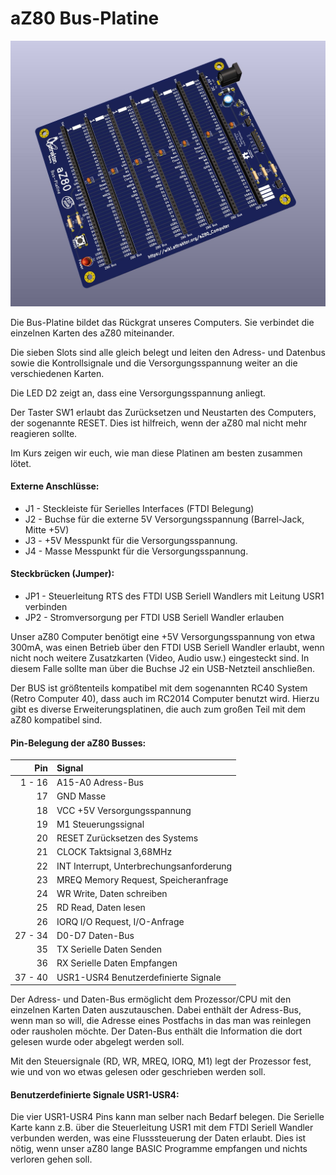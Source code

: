 # aZ80 Bus-Platine

<img width="640px" src="aZ80_Backplane.jpg" alt="Die aZ80 Bus-Platine" />

Die Bus-Platine bildet das Rückgrat unseres Computers. Sie verbindet die einzelnen Karten des aZ80 miteinander.

Die sieben Slots sind alle gleich belegt und leiten den Adress- und Datenbus sowie die Kontrollsignale und die Versorgungsspannung weiter an die verschiedenen Karten.

Die LED D2 zeigt an, dass eine Versorgungsspannung anliegt.

Der Taster SW1 erlaubt das Zurücksetzen und Neustarten des Computers, der sogenannte RESET. Dies ist hilfreich, wenn der aZ80 mal nicht mehr reagieren sollte.

Im Kurs zeigen wir euch, wie man diese Platinen am besten zusammen lötet.

#### Externe Anschlüsse:

 - J1 - Steckleiste für Serielles Interfaces (FTDI Belegung)
 - J2 - Buchse für die externe 5V Versorgungsspannung (Barrel-Jack, Mitte +5V)
 - J3 - +5V Messpunkt für die Versorgungsspannung.
 - J4 - Masse Messpunkt für die Versorgungsspannung.

#### Steckbrücken (Jumper):

 - JP1 - Steuerleitung RTS des FTDI USB Seriell Wandlers mit Leitung USR1 verbinden
 - JP2 - Stromversorgung per FTDI USB Seriell Wandler erlauben

Unser aZ80 Computer benötigt eine +5V Versorgungsspannung von etwa 300mA, was einen Betrieb über den FTDI USB Seriell Wandler erlaubt, wenn nicht noch weitere Zusatzkarten (Video, Audio usw.) eingesteckt sind. In diesem Falle sollte man über die Buchse J2 ein USB-Netzteil anschließen.

Der BUS ist größtenteils kompatibel mit dem sogenannten RC40 System (Retro Computer 40), dass auch im RC2014 Computer benutzt wird. Hierzu gibt es diverse Erweiterungsplatinen, die auch zum großen Teil mit dem aZ80 kompatibel sind.

#### Pin-Belegung der aZ80 Busses:

|   Pin   |  Signal  |
|--------:|:---------|
|  1 - 16 | A15-A0 	Adress-Bus | 
|      17 | GND		Masse |
|      18 | VCC +5V	Versorgungsspannung |
|      19 | M1		Steuerungssignal |
|      20 | RESET		Zurücksetzen des Systems |
|      21 | CLOCK		Taktsignal 3,68MHz |
|      22 | INT		Interrupt, Unterbrechungsanforderung |
|      23 | MREQ		Memory Request, Speicheranfrage |
|      24 | WR		Write, Daten schreiben |
|      25 | RD		Read, Daten lesen |
|      26 | IORQ		I/O Request, I/O-Anfrage |
| 27 - 34 | D0-D7		Daten-Bus |
|      35 | TX		Serielle Daten Senden |
|      36 | RX		Serielle Daten Empfangen |
| 37 - 40 | USR1-USR4	Benutzerdefinierte Signale |  

Der Adress- und Daten-Bus ermöglicht dem Prozessor/CPU mit den einzelnen Karten Daten auszutauschen. Dabei enthält der Adress-Bus, wenn man so will, die Adresse eines Postfachs in das man was reinlegen oder rausholen möchte. Der Daten-Bus enthält die Information die dort gelesen wurde oder abgelegt werden soll.

Mit den Steuersignale (RD, WR, MREQ, IORQ, M1) legt der Prozessor fest, wie und von wo etwas gelesen oder geschrieben werden soll.   

#### Benutzerdefinierte Signale USR1-USR4:

Die vier USR1-USR4 Pins kann man selber nach Bedarf belegen. Die Serielle Karte kann z.B. über die Steuerleitung USR1 mit dem FTDI Seriell Wandler verbunden werden, was eine Flusssteuerung der Daten erlaubt. Dies ist nötig, wenn unser aZ80 lange BASIC Programme empfangen und nichts verloren gehen soll.
